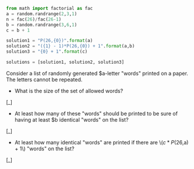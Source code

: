 ```python
from math import factorial as fac
a = random.randrange(2,3,1)
n = fac(26)/fac(26-1)
b = random.randrange(3,6,1)
c = b + 1

solution1 = "P(26,{0})".format(a)
solution2 = "({1} - 1)*P(26,{0}) + 1".format(a,b)
solution3 = "{0} + 1".format(c)

solutions = [solution1, solution2, solution3]
```

Consider a list of randomly generated $a-letter "words" printed on a paper. The letters cannot be repeated.

* What is the size of the set of allowed words?

[_]

* At least how many of these "words" should be printed to be sure of having at least $b identical "words" on the list?

[_]

* At least how many identical "words" are printed if there are \\\($c * P(26,$a) + 1\\\) "words" on the list?

[_]
